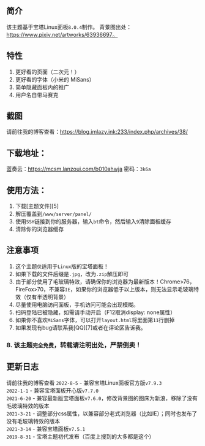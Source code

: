 ## 简介
该主题基于宝塔Linux面板`8.0.4`制作。
背景图出处：https://www.pixiv.net/artworks/63936697。

## 特性
1. 更好看的页面（二次元！）
2. 更好看的字体（小米的 MiSans）
3. 简单隐藏面板内的推广
4. 用户名自带马赛克

## 截图
请前往我的博客查看：https://blog.imlazy.ink:233/index.php/archives/38/

## 下载地址：
蓝奏云：https://mcsm.lanzoui.com/b010ahwja
密码：`3k6a`

## 使用方法：

 1. 下载[主题文件][5]
 2. 解压覆盖到`/www/server/panel/`
 4. 使用`SSH`链接到你的服务器，输入`bt`命令，然后输入`9`清除面板缓存
 5. 清除你的浏览器缓存

## 注意事项

 1. 这个主题`仅`适用于`Linux`版的宝塔面板！
 2. 如果下载的文件后缀是`.jpg`，改为`.zip`解压即可
 3. 由于部分使用了毛玻璃特效，请确保你的浏览器为最新版本！Chrome>76，FireFox>70，不兼容`IE`，如果你的浏览器低于以上版本，则无法显示毛玻璃特效（仅有半透明背景）
 4. 尽量使用电脑访问面板，手机访问可能会出现模糊。
 5. 扫码登陆已被隐藏，如需请手动开启（F12取消display: none属性）
 6. 如果你不喜欢`MiSans`字体，可以打开`layout.html`将里面第`11`行删掉
 7. 如果发现有bug请联系我[QQ][7]或者在评论区告诉我。
 ### 8. 该主题`完全免费`，转载请注明出处，严禁倒卖！

## 更新日志
请前往我的博客查看
`2022-8-5` - 兼容宝塔Linux面板官方版`v7.9.3`<br>
`2022-1-1` - 兼容宝塔面板开心版`v7.7.0`<br>
`2021-6-20` - 兼容最新版宝塔面板`v7.6.0`，修改背景图的图床为新浪，移除了没有毛玻璃特效的版本<br>
`2021-3-21` - 调整部分css属性，以兼容部分老式浏览器（比如IE）；同时也发布了没有毛玻璃特效的版本<br>
`2021-3-14` - 兼容宝塔面板`v7.5.1`<br>
`2019-8-31` - 宝塔主题初代发布（百度上搜到的大多都是这个）<br>
